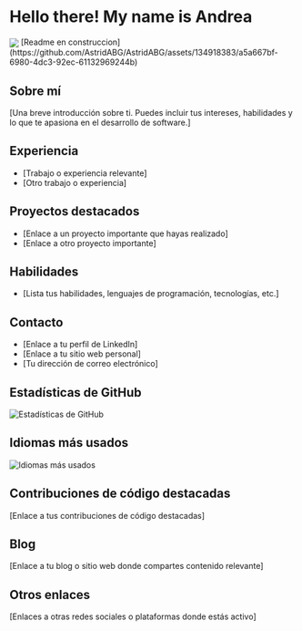 # Hello there! My name is Andrea
<img src="https://github.com/AstridABG/AstridABG/assets/134918383/a5a667bf-6980-4dc3-92ec-61132969244b" align="center" />
[Readme en construccion](https://github.com/AstridABG/AstridABG/assets/134918383/a5a667bf-6980-4dc3-92ec-61132969244b)

## Sobre mí
[Una breve introducción sobre ti. Puedes incluir tus intereses, habilidades y lo que te apasiona en el desarrollo de software.]

## Experiencia
- [Trabajo o experiencia relevante]
- [Otro trabajo o experiencia]

## Proyectos destacados
- [Enlace a un proyecto importante que hayas realizado]
- [Enlace a otro proyecto importante]

## Habilidades
- [Lista tus habilidades, lenguajes de programación, tecnologías, etc.]

## Contacto
- [Enlace a tu perfil de LinkedIn]
- [Enlace a tu sitio web personal]
- [Tu dirección de correo electrónico]

## Estadísticas de GitHub
![Estadísticas de GitHub](https://github-readme-stats.vercel.app/api?username=your_username&show_icons=true)

## Idiomas más usados
![Idiomas más usados](https://github-readme-stats.vercel.app/api/top-langs/?username=your_username)

## Contribuciones de código destacadas
[Enlace a tus contribuciones de código destacadas]

## Blog
[Enlace a tu blog o sitio web donde compartes contenido relevante]

## Otros enlaces
[Enlaces a otras redes sociales o plataformas donde estás activo]
